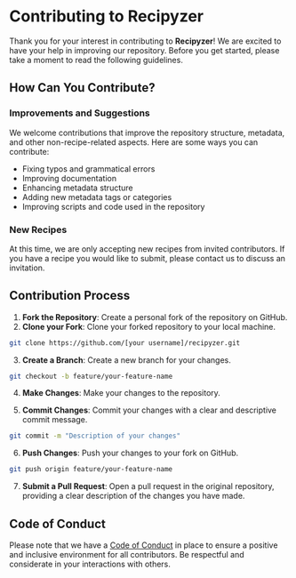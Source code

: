 # Contributing to Recipyzer

Thank you for your interest in contributing to **Recipyzer**! We are excited to have your help in improving our repository. Before you get started, please take a moment to read the following guidelines.

## How Can You Contribute?

### Improvements and Suggestions

We welcome contributions that improve the repository structure, metadata, and other non-recipe-related aspects. Here are some ways you can contribute:
- Fixing typos and grammatical errors
- Improving documentation
- Enhancing metadata structure
- Adding new metadata tags or categories
- Improving scripts and code used in the repository

### New Recipes

At this time, we are only accepting new recipes from invited contributors. If you have a recipe you would like to submit, please contact us to discuss an invitation.

## Contribution Process

1. **Fork the Repository**: Create a personal fork of the repository on GitHub.
2. **Clone your Fork**: Clone your forked repository to your local machine.

```bash
git clone https://github.com/[your username]/recipyzer.git
```

3. **Create a Branch**: Create a new branch for your changes.

```bash
git checkout -b feature/your-feature-name
```

4. **Make Changes**: Make your changes to the repository.

5. **Commit Changes**: Commit your changes with a clear and descriptive commit message.

```bash
git commit -m "Description of your changes"
```

6. **Push Changes**: Push your changes to your fork on GitHub.

```bash
git push origin feature/your-feature-name
```

7. **Submit a Pull Request**: Open a pull request in the original repository, providing a clear description of the changes you have made.

## Code of Conduct

Please note that we have a [Code of Conduct](CODE_OF_CONDUCT.md) in place to ensure a positive and inclusive environment for all contributors. Be respectful and considerate in your interactions with others.  




